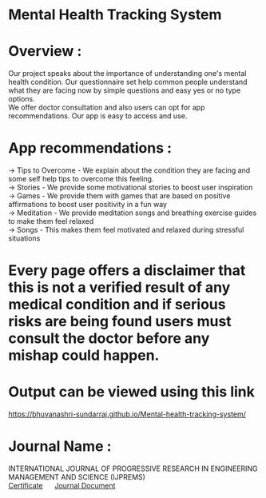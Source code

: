 # Mental Health Tracking System
# Overview :
Our project speaks about the importance of understanding one's mental health condition. Our questionnaire set help common people understand what they are facing now by simple questions and easy yes or no type options.
<br>
We offer doctor consultation and also users can opt for app recommendations. Our app is easy to access and use.
# App recommendations :
-> Tips to Overcome - We explain about the condition they are facing and some self help tips to overcome this feeling.<br>
-> Stories - We provide some motivational stories to boost user inspiration<br>
-> Games - We provide them with games that are based on positive affirmations to boost user positivity in a fun way<br>
-> Meditation - We provide meditation songs and breathing exercise guides to make them feel relaxed<br>
-> Songs - This makes them feel motivated and relaxed during stressful situations<br>
# Every page offers a disclaimer that this is not a verified result of any medical condition and if serious risks are being found users must consult the doctor before any mishap could happen.

# Output can be viewed using this link
https://bhuvanashri-sundarraj.github.io/Mental-health-tracking-system/

# Journal Name :
INTERNATIONAL JOURNAL OF PROGRESSIVE RESEARCH IN ENGINEERING MANAGEMENT AND SCIENCE (IJPREMS)
<br><a href="https://pdflink.to/bhuvanashrimhtscertificate/">Certificate</a> &nbsp;&nbsp;&nbsp;&nbsp;
<a href="https://pdflink.to/bhuvanashrimentalhealthtrackingsystem/">Journal Document</a>
